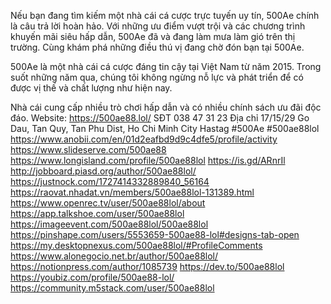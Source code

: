 Nếu bạn đang tìm kiếm một nhà cái cá cược trực tuyến uy tín, 500Ae chính là câu trả lời hoàn hảo. Với những ưu điểm vượt trội và các chương trình khuyến mãi siêu hấp dẫn, 500Ae đã và đang làm mưa làm gió trên thị trường. Cùng khám phá những điều thú vị đang chờ đón bạn tại 500Ae.

500Ae là một nhà cái cá cược đáng tin cậy tại Việt Nam từ năm 2015. Trong suốt những năm qua, chúng tôi không ngừng nỗ lực và phát triển để có được vị thế và chất lượng như hiện nay.

Nhà cái cung cấp nhiều trò chơi hấp dẫn và có nhiều chính sách ưu đãi độc đáo.
Website:        https://500ae88.lol/
SĐT        038 47 31 23
Địa chỉ        17/15/29 Go Dau, Tan Quy, Tan Phu Dist, Ho Chi Minh City
Hastag        #500Ae  #500ae88lol
https://www.anobii.com/en/01d2eafbd9d9c4dfe5/profile/activity
https://www.slideserve.com/500ae88
https://www.longisland.com/profile/500ae88lol
https://is.gd/ARnrIl
http://jobboard.piasd.org/author/500ae88lol/
https://justnock.com/1727414332889840_56164
https://raovat.nhadat.vn/members/500ae88lol-131389.html
https://www.openrec.tv/user/500ae88lol/about
https://app.talkshoe.com/user/500ae88lol
https://imageevent.com/500ae88lol/500ae88lol
https://pinshape.com/users/5553659-500ae88-lol#designs-tab-open
https://my.desktopnexus.com/500ae88lol/#ProfileComments
https://www.alonegocio.net.br/author/500ae88lol/
https://notionpress.com/author/1085739
https://dev.to/500ae88lol
https://youbiz.com/profile/500ae88-lol/
https://community.m5stack.com/user/500ae88lol